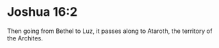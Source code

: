 # Joshua 16:2

Then going from Bethel to Luz, it passes along to Ataroth, the territory of the Archites.

